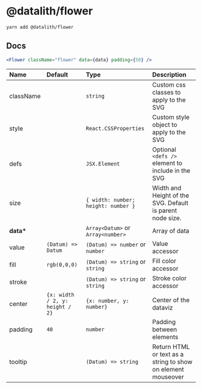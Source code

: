 # @datalith/flower

```sh
yarn add @datalith/flower
```

## Docs

```jsx
<Flower className="flower" data={data} padding={50} />
```

| Name          | Default                         | Type                                | Description                                                  |
| :------------ | :------------------------------ | :---------------------------------- | :----------------------------------------------------------- |
| className     |                                 | `string`                            | Custom css classes to apply to the SVG                       |
| style         |                                 | `React.CSSProperties`               | Custom style object to apply to the SVG                      |
| defs          |                                 | `JSX.Element`                       | Optional `<defs />` element to include in the SVG            |
| size          |                                 | `{ width: number; height: number }` | Width and Height of the SVG. Default is parent node size.    |
| <b>data\*</b> |                                 | `Array<Datum>` or `Array<number>`   | Array of data                                                |
| value         | `(Datum) => Datum`              | `(Datum) => number` or `number`     | Value accessor                                               |
| fill          | `rgb(0,0,0)`                    | `(Datum) => string` or `string`     | Fill color accessor                                          |
| stroke        |                                 | `(Datum) => string` or `string`     | Stroke color accessor                                        |
| center        | `{x: width / 2, y: height / 2}` | `{x: number, y: number}`            | Center of the dataviz                                        |
| padding       | `40`                            | `number`                            | Padding between elements                                     |
| tooltip       |                                 | `(Datum) => string`                 | Return HTML or text as a string to show on element mouseover |
